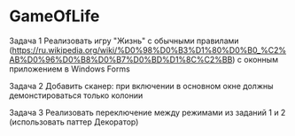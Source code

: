 # GameOfLife

Задача 1
Реализовать игру "Жизнь" с обычными правилами (https://ru.wikipedia.org/wiki/%D0%98%D0%B3%D1%80%D0%B0_%C2%AB%D0%96%D0%B8%D0%B7%D0%BD%D1%8C%C2%BB) с оконным приложением в Windows Forms

Задача 2
Добавить сканер: при включении в основном окне должны демонстироваться только колонии

Задача 3
Реализовать переключение между режимами из заданий 1 и 2 (использовать паттер Декоратор)
